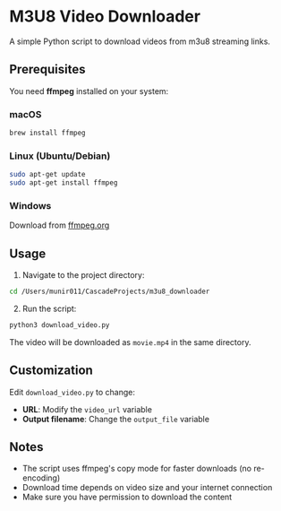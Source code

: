 # M3U8 Video Downloader

A simple Python script to download videos from m3u8 streaming links.

## Prerequisites

You need **ffmpeg** installed on your system:

### macOS
```bash
brew install ffmpeg
```

### Linux (Ubuntu/Debian)
```bash
sudo apt-get update
sudo apt-get install ffmpeg
```

### Windows
Download from [ffmpeg.org](https://ffmpeg.org/download.html)

## Usage

1. Navigate to the project directory:
```bash
cd /Users/munir011/CascadeProjects/m3u8_downloader
```

2. Run the script:
```bash
python3 download_video.py
```

The video will be downloaded as `movie.mp4` in the same directory.

## Customization

Edit `download_video.py` to change:
- **URL**: Modify the `video_url` variable
- **Output filename**: Change the `output_file` variable

## Notes

- The script uses ffmpeg's copy mode for faster downloads (no re-encoding)
- Download time depends on video size and your internet connection
- Make sure you have permission to download the content
